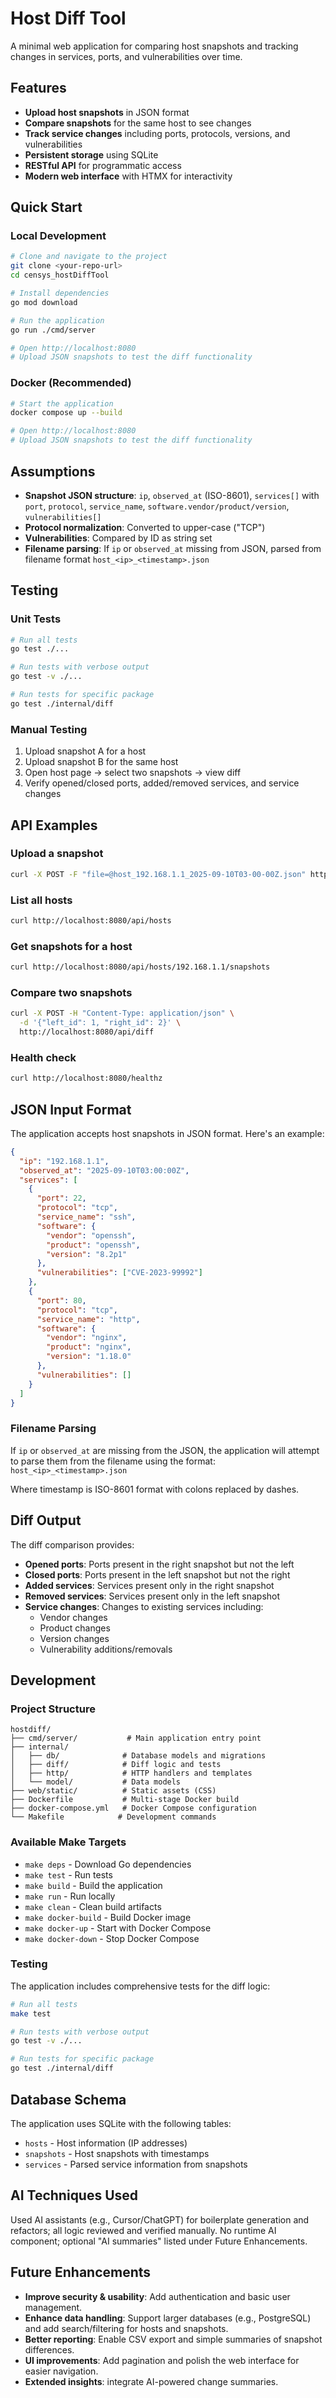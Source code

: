 # Host Diff Tool

A minimal web application for comparing host snapshots and tracking changes in services, ports, and vulnerabilities over time.

## Features

- **Upload host snapshots** in JSON format
- **Compare snapshots** for the same host to see changes
- **Track service changes** including ports, protocols, versions, and vulnerabilities
- **Persistent storage** using SQLite
- **RESTful API** for programmatic access
- **Modern web interface** with HTMX for interactivity

## Quick Start

### Local Development

```bash
# Clone and navigate to the project
git clone <your-repo-url>
cd censys_hostDiffTool

# Install dependencies
go mod download

# Run the application
go run ./cmd/server

# Open http://localhost:8080
# Upload JSON snapshots to test the diff functionality
```

### Docker (Recommended)

```bash
# Start the application
docker compose up --build

# Open http://localhost:8080
# Upload JSON snapshots to test the diff functionality
```

## Assumptions

- **Snapshot JSON structure**: `ip`, `observed_at` (ISO-8601), `services[]` with `port`, `protocol`, `service_name`, `software.vendor/product/version`, `vulnerabilities[]`
- **Protocol normalization**: Converted to upper-case ("TCP")
- **Vulnerabilities**: Compared by ID as string set
- **Filename parsing**: If `ip` or `observed_at` missing from JSON, parsed from filename format `host_<ip>_<timestamp>.json`

## Testing

### Unit Tests
```bash
# Run all tests
go test ./...

# Run tests with verbose output
go test -v ./...

# Run tests for specific package
go test ./internal/diff
```

### Manual Testing
1. Upload snapshot A for a host
2. Upload snapshot B for the same host
3. Open host page → select two snapshots → view diff
4. Verify opened/closed ports, added/removed services, and service changes

## API Examples

### Upload a snapshot

```bash
curl -X POST -F "file=@host_192.168.1.1_2025-09-10T03-00-00Z.json" http://localhost:8080/api/upload
```

### List all hosts

```bash
curl http://localhost:8080/api/hosts
```

### Get snapshots for a host

```bash
curl http://localhost:8080/api/hosts/192.168.1.1/snapshots
```

### Compare two snapshots

```bash
curl -X POST -H "Content-Type: application/json" \
  -d '{"left_id": 1, "right_id": 2}' \
  http://localhost:8080/api/diff
```

### Health check

```bash
curl http://localhost:8080/healthz
```

## JSON Input Format

The application accepts host snapshots in JSON format. Here's an example:

```json
{
  "ip": "192.168.1.1",
  "observed_at": "2025-09-10T03:00:00Z",
  "services": [
    {
      "port": 22,
      "protocol": "tcp",
      "service_name": "ssh",
      "software": {
        "vendor": "openssh",
        "product": "openssh",
        "version": "8.2p1"
      },
      "vulnerabilities": ["CVE-2023-99992"]
    },
    {
      "port": 80,
      "protocol": "tcp",
      "service_name": "http",
      "software": {
        "vendor": "nginx",
        "product": "nginx",
        "version": "1.18.0"
      },
      "vulnerabilities": []
    }
  ]
}
```

### Filename Parsing

If `ip` or `observed_at` are missing from the JSON, the application will attempt to parse them from the filename using the format:
`host_<ip>_<timestamp>.json`

Where timestamp is ISO-8601 format with colons replaced by dashes.

## Diff Output

The diff comparison provides:

- **Opened ports**: Ports present in the right snapshot but not the left
- **Closed ports**: Ports present in the left snapshot but not the right
- **Added services**: Services present only in the right snapshot
- **Removed services**: Services present only in the left snapshot
- **Service changes**: Changes to existing services including:
  - Vendor changes
  - Product changes
  - Version changes
  - Vulnerability additions/removals

## Development

### Project Structure

```
hostdiff/
├── cmd/server/           # Main application entry point
├── internal/
│   ├── db/              # Database models and migrations
│   ├── diff/            # Diff logic and tests
│   ├── http/            # HTTP handlers and templates
│   └── model/           # Data models
├── web/static/          # Static assets (CSS)
├── Dockerfile           # Multi-stage Docker build
├── docker-compose.yml   # Docker Compose configuration
└── Makefile            # Development commands
```

### Available Make Targets

- `make deps` - Download Go dependencies
- `make test` - Run tests
- `make build` - Build the application
- `make run` - Run locally
- `make clean` - Clean build artifacts
- `make docker-build` - Build Docker image
- `make docker-up` - Start with Docker Compose
- `make docker-down` - Stop Docker Compose

### Testing

The application includes comprehensive tests for the diff logic:

```bash
# Run all tests
make test

# Run tests with verbose output
go test -v ./...

# Run tests for specific package
go test ./internal/diff
```

## Database Schema

The application uses SQLite with the following tables:

- `hosts` - Host information (IP addresses)
- `snapshots` - Host snapshots with timestamps
- `services` - Parsed service information from snapshots

## AI Techniques Used

Used AI assistants (e.g., Cursor/ChatGPT) for boilerplate generation and refactors; all logic reviewed and verified manually. No runtime AI component; optional "AI summaries" listed under Future Enhancements.

## Future Enhancements

- **Improve security & usability**: Add authentication and basic user management.
- **Enhance data handling**: Support larger databases (e.g., PostgreSQL) and add search/filtering for hosts and snapshots.
- **Better reporting**: Enable CSV export and simple summaries of snapshot differences.
- **UI improvements**: Add pagination and polish the web interface for easier navigation.
- **Extended insights**: integrate AI-powered change summaries.